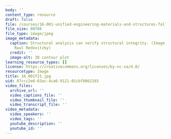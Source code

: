 ```yaml
---
body: ''
content_type: resource
draft: false
file: /courses/16-001-unified-engineering-materials-and-structures-fall-2021/16_001f21.jpg
file_size: 80766
file_type: image/jpeg
image_metadata:
  caption: Structural analysis can verify structural integrity. (Image courtesy of
    Raul Redovitzky)
  credit: ''
  image-alt: 3D contour plot
learning_resource_types: []
license: https://creativecommons.org/licenses/by-nc-sa/4.0/
resourcetype: Image
title: 16_001f21.jpg
uid: 07ccc2e6-63ac-4ca6-9121-01cbf8062103
video_files:
  archive_url: ''
  video_captions_file: ''
  video_thumbnail_file: ''
  video_transcript_file: ''
video_metadata:
  video_speakers: ''
  video_tags: ''
  youtube_description: ''
  youtube_id: ''
---
```

